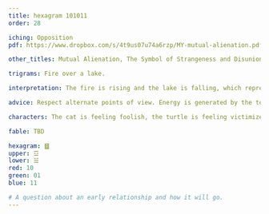 ```yaml
---
title: hexagram 101011
order: 28

iching: Opposition
pdf: https://www.dropbox.com/s/4t9us07u74a6rzp/MY-mutual-alienation.pdf?dl=0

other_titles: Mutual Alienation, The Symbol of Strangeness and Disunion, The Estranged, Opposites, Polarizing, Alienation, Distant From, Perversion, Disharmony, Separated, Contradiction, Estrangement, Incongruity

trigrams: Fire over a lake.

interpretation: The fire is rising and the lake is falling, which represents a growing separation between parties involved. And yet, it's through this separation that collective well-being is preserved, because each is able to move with integrity in their own way.

advice: Respect alternate points of view. Energy is generated by the tension created by the proximity of fire and water. Channel it creatively rather than destructively. This may not be easy to do, but it is the right thing to do because it will lead to mutual growth.

characters: The cat is feeling foolish, the turtle is feeling victimized, and the raven is feeling heroic.

fable: TBD

hexagram: ䷥
upper: ☲
lower: ☱
red: 10
green: 01
blue: 11

# A question about an early relationship and how it will go.
---
```

